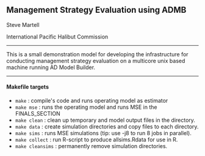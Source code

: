 ## Management Strategy Evaluation using ADMB
Steve Martell 

International Pacific Halibut Commission

___

This is a small demonstration model for developing the infrastructure for conducting management strategy evaluation on a multicore unix based machine running AD Model Builder.

* * *


#### Makefile targets

* `make`		   : compile's code and runs operating model as estimator
* `make mse`       : runs the operating model and runs MSE in the FINALS_SECTION
* `make clean`     : clean up temporary and model output files in the directory.
* `make data`      : create simulation directories and copy files to each directory.
* `make sims`      : runs MSE simulations (tip: use -j8 to run 8 jobs in parallel).
* `make collect`   : run R-script to produce allsims.Rdata for use in R.
* `make cleansims` : permanently remove simulation directories.